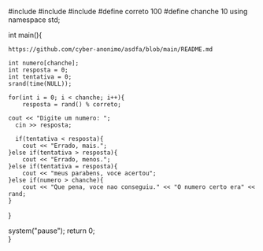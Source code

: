 #include<iostream>
#include<cstdlib>
#include<ctime>
#define correto 100
#define chanche 10
using namespace std;

int main(){
	
	https://github.com/cyber-anonimo/asdfa/blob/main/README.md
	
	int numero[chanche];
	int resposta = 0;
	int tentativa = 0;
	srand(time(NULL));
	
	for(int i = 0; i < chanche; i++){
		resposta = rand() % correto;
	
	cout << "Digite um numero: ";
	  cin >> resposta;
	
	  if(tentativa < resposta){
		cout << "Errado, mais.";	
	}else if(tentativa > resposta){
		cout << "Errado, menos.";	
	}else if(tentativa = resposta){
		cout << "meus parabens, voce acertou";
	}else if(numero > chanche){
		cout << "Que pena, voce nao conseguiu." << "O numero certo era" << rand;
	}
   }
	
   
system("pause");
return 0;	
}
